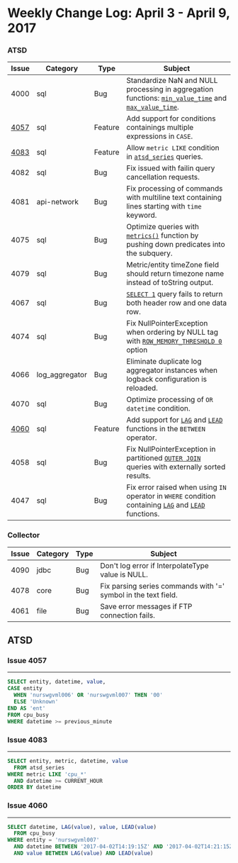 Weekly Change Log: April 3 - April 9, 2017
==================================================

### ATSD

| Issue| Category    | Type    | Subject                                                             |
|------|-------------|---------|---------------------------------------------------------------------|
| 4000 | sql | Bug | Standardize NaN and NULL processing in aggregation functions: [`min_value_time`](../../sql#aggregation-functions) and [`max_value_time`](../../sql#aggregation-functions). |
| [4057](#issue-4057) | sql | Feature | Add support for conditions containings multiple expressions in `CASE`. |
| [4083](#issue-4083) | sql | Feature | Allow `metric LIKE` condition in [`atsd_series`](../../sql#atsd_series-table) queries. |
| 4082 | sql | Bug | Fix issued with failin query cancellation requests. |
| 4081 | api-network | Bug | Fix processing of commands with multiline text containing lines starting with `time` keyword. |
| 4075 | sql | Bug | Optimize queries with [`metrics()`](../../sql#metrics) function by pushing down predicates into the subquery. |
| 4079 | sql | Bug | Metric/entity timeZone field should return timezone name instead of toString output. |
| 4067 | sql | Bug | [`SELECT 1`](../../sql#validation-query) query fails to return both header row and one data row. |
| 4074 | sql | Bug | Fix NullPointerException when ordering by NULL tag with [`ROW_MEMORY_THRESHOLD 0`](../../sql#row_memory_threshold-option) option |
| 4066 | log_aggregator | Bug | Eliminate duplicate log aggregator instances when logback configuration is reloaded.  |
| 4070 | sql | Bug | Optimize processing of `OR datetime` condition. |
| [4060](#issue-4060) | sql | Feature | Add support for [`LAG`](../../sql#lag) and [`LEAD`](../../sql#lead) functions in the `BETWEEN` operator. |
| 4058 | sql | Bug | Fix NullPointerException in partitioned [`OUTER JOIN`](../../sql#outer-join) queries with externally sorted results. |
| 4047 | sql | Bug | Fix error raised when using `IN` operator in `WHERE` condition containing [`LAG`](../../sql#lag) and [`LEAD`](../../sql#lead) functions. |

### Collector

| Issue| Category    | Type    | Subject                                                                              |
|------|-------------|---------|--------------------------------------------------------------------------------------|
| 4090 | jdbc | Bug | Don't log error if InterpolateType value is NULL. |
| 4078 | core | Bug | Fix parsing series commands with '=' symbol in the text field.  |
| 4061 | file | Bug | Save error messages if FTP connection fails. |

## ATSD

### Issue 4057
--------------

```sql
SELECT entity, datetime, value,
CASE entity
  WHEN 'nurswgvml006' OR 'nurswgvml007' THEN '00'
  ELSE 'Unknown'
END AS 'ent'
FROM cpu_busy
WHERE datetime >= previous_minute
```

### Issue 4083
--------------

```sql
SELECT entity, metric, datetime, value
  FROM atsd_series
WHERE metric LIKE 'cpu_*'
  AND datetime >= CURRENT_HOUR
ORDER BY datetime
```

### Issue 4060
--------------

```sql
SELECT datetime, LAG(value), value, LEAD(value)
  FROM cpu_busy 
WHERE entity = 'nurswgvml007'
  AND datetime BETWEEN '2017-04-02T14:19:15Z' AND '2017-04-02T14:21:15Z'
  AND value BETWEEN LAG(value) AND LEAD(value)
```
